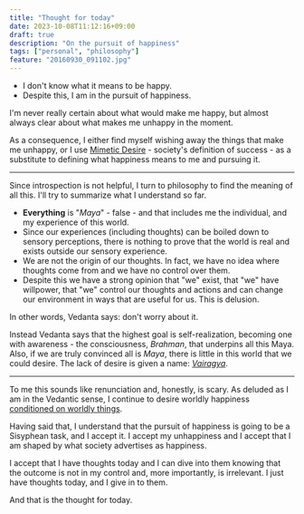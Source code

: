 ```yaml
---
title: "Thought for today"
date: 2023-10-08T11:12:16+09:00
draft: true
description: "On the pursuit of happiness"
tags: ["personal", "philosophy"]
feature: "20160930_091102.jpg"
---
```



- I don't know what it means to be happy.
- Despite this, I am in the pursuit of happiness.


I'm never really certain about what would make me happy, but almost always clear about what makes me unhappy in the moment. 

As a consequence, I either find myself wishing away the things that make me unhappy, or I use [Mimetic Desire](https://www.psychologytoday.com/intl/blog/mind-brain-and-value/202108/why-mimetic-desire-is-key-understanding-social-media) - society's definition of success - as a substitute to defining what happiness means to me and pursuing it.


---

Since introspection is not helpful, I turn to philosophy to find the meaning of all this. I'll try to summarize what I understand so far.

-  **Everything** is "_Maya_" - false - and that includes me the individual, and my experience of this world.
- Since our experiences (including thoughts) can be boiled down to sensory perceptions, there is nothing to prove that the world is real and exists outside our sensory experience.
- We are not the origin of our thoughts. In fact, we have no idea where thoughts come from and we have no control over them. 
- Despite this we have a strong opinion that "we" exist, that "we" have willpower, that "we" control our thoughts and actions and can change our environment in ways that are useful for us. This is delusion.

In other words, Vedanta says: don't worry about it.

Instead Vedanta says that the highest goal is self-realization, becoming one with awareness - the consciousness, *Brahman*,  that underpins all this Maya. Also, if we are truly convinced all is _Maya_, there is little in this world that we could desire. The lack of desire is given a name: [_Vairagya_](https://en.wikipedia.org/wiki/Vairagya).

---


To me this sounds like renunciation and, honestly, is scary. As deluded as I am in the Vedantic sense, I continue to desire worldly happiness [conditioned on worldly things](https://algoexpt.github.io/posts/conditional_happiness/). 

Having said that, I understand that the pursuit of happiness is going to be a Sisyphean task, and I accept it. I accept my unhappiness and I accept that I am shaped by what society advertises as happiness.

I accept that I have thoughts today and I can dive into them knowing that the outcome is not in my control and, more importantly, is irrelevant. I just have thoughts today, and I give in to them.

And that is the thought for today.
